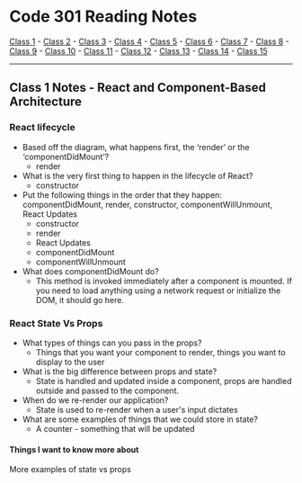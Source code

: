 # Code 301 Reading Notes

[Class 1](https://mel-johnston.github.io/reading-notes/301/class1) -
[Class 2](https://mel-johnston.github.io/reading-notes/301/class2) -
[Class 3](https://mel-johnston.github.io/reading-notes/301/class3) -
[Class 4](https://mel-johnston.github.io/reading-notes/301/class4) -
[Class 5](https://mel-johnston.github.io/reading-notes/301/class5) -
[Class 6](https://mel-johnston.github.io/reading-notes/301/class6) -
[Class 7](https://mel-johnston.github.io/reading-notes/301/class7) -
[Class 8](https://mel-johnston.github.io/reading-notes/301/class8) -
[Class 9](https://mel-johnston.github.io/reading-notes/301/class9) -
[Class 10](https://mel-johnston.github.io/reading-notes/301/class10) -
[Class 11](https://mel-johnston.github.io/reading-notes/301/class11) -
[Class 12](https://mel-johnston.github.io/reading-notes/301/class12) -
[Class 13](https://mel-johnston.github.io/reading-notes/301/class13) -
[Class 14](https://mel-johnston.github.io/reading-notes/301/class14) -
[Class 15](https://mel-johnston.github.io/reading-notes/301/class15)

---

## Class 1 Notes - React and Component-Based Architecture

### React lifecycle

- Based off the diagram, what happens first, the ‘render’ or the ‘componentDidMount’?
  - render
- What is the very first thing to happen in the lifecycle of React?
  - constructor
- Put the following things in the order that they happen: componentDidMount, render, constructor, componentWillUnmount, React Updates
  - constructor
  - render
  - React Updates
  - componentDidMount
  - componentWillUnmount
- What does componentDidMount do?
  - This method is invoked immediately after a component is mounted. If you need to load anything using a network request or initialize the DOM, it should go here.

### React State Vs Props

- What types of things can you pass in the props?
  - Things that you want your component to render, things you want to display to the user
- What is the big difference between props and state?
  - State is handled and updated inside a component, props are handled outside and passed to the component.
- When do we re-render our application?
  - State is used to re-render when a user's input dictates
- What are some examples of things that we could store in state?
  - A counter - something that will be updated

#### Things I want to know more about

More examples of state vs props